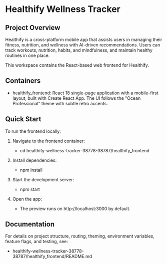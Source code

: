 # Healthify Wellness Tracker

## Project Overview
Healthify is a cross-platform mobile app that assists users in managing their fitness, nutrition, and wellness with AI-driven recommendations. Users can track workouts, nutrition, habits, and mindfulness, and maintain healthy routines in one place.

This workspace contains the React-based web frontend for Healthify.

## Containers
- healthify_frontend: React 18 single-page application with a mobile-first layout, built with Create React App. The UI follows the "Ocean Professional" theme with subtle retro accents.

## Quick Start
To run the frontend locally:

1. Navigate to the frontend container:
   - cd healthify-wellness-tracker-38778-38787/healthify_frontend

2. Install dependencies:
   - npm install

3. Start the development server:
   - npm start

4. Open the app:
   - The preview runs on http://localhost:3000 by default.

## Documentation
For details on project structure, routing, theming, environment variables, feature flags, and testing, see:
- healthify-wellness-tracker-38778-38787/healthify_frontend/README.md
